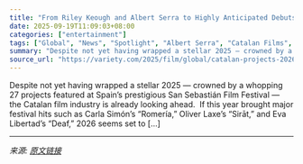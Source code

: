 ```yaml
---
title: "From Riley Keough and Albert Serra to Highly Anticipated Debuts: 8 Catalan Projects to Watch in 2026"
date: 2025-09-19T11:09:03+08:00
categories: ["entertainment"]
tags: ["Global", "News", "Spotlight", "Albert Serra", "Catalan Films", "Catalonia", "Riley Keough", "San Sebastian Film Festival"]
summary: "Despite not yet having wrapped a stellar 2025 — crowned by a whopping 27 projects featured at Spain’s prestigious San Sebastián Film Festival — the Catalan film industry is already looking ahead.&#160"
source_url: "https://variety.com/2025/film/global/catalan-projects-2026-albert-serra-mikel-gurrea-1236523940/"
---
```


Despite not yet having wrapped a stellar 2025 — crowned by a whopping 27 projects featured at Spain’s prestigious San Sebastián Film Festival — the Catalan film industry is already looking ahead.&#160; If this year brought major festival hits such as Carla Simón’s “Romería,” Oliver Laxe’s “Sirāt,” and Eva Libertad’s “Deaf,” 2026 seems set to [&#8230;]

---

*来源: [原文链接](https://variety.com/2025/film/global/catalan-projects-2026-albert-serra-mikel-gurrea-1236523940/)*
